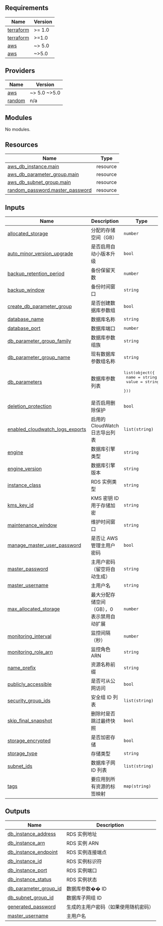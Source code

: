 <!-- BEGIN_TF_DOCS -->


## Requirements

| Name | Version |
|------|---------|
| <a name="requirement_terraform"></a> [terraform](#requirement\_terraform) | >= 1.0 |
| <a name="requirement_terraform"></a> [terraform](#requirement\_terraform) | >=1.0 |
| <a name="requirement_aws"></a> [aws](#requirement\_aws) | ~> 5.0 |
| <a name="requirement_aws"></a> [aws](#requirement\_aws) | ~>5.0 |

## Providers

| Name | Version |
|------|---------|
| <a name="provider_aws"></a> [aws](#provider\_aws) | ~> 5.0 ~>5.0 |
| <a name="provider_random"></a> [random](#provider\_random) | n/a |

## Modules

No modules.

## Resources

| Name | Type |
|------|------|
| [aws_db_instance.main](https://registry.terraform.io/providers/hashicorp/aws/latest/docs/resources/db_instance) | resource |
| [aws_db_parameter_group.main](https://registry.terraform.io/providers/hashicorp/aws/latest/docs/resources/db_parameter_group) | resource |
| [aws_db_subnet_group.main](https://registry.terraform.io/providers/hashicorp/aws/latest/docs/resources/db_subnet_group) | resource |
| [random_password.master_password](https://registry.terraform.io/providers/hashicorp/random/latest/docs/resources/password) | resource |

## Inputs

| Name | Description | Type | Default | Required |
|------|-------------|------|---------|:--------:|
| <a name="input_allocated_storage"></a> [allocated\_storage](#input\_allocated\_storage) | 分配的存储空间（GB） | `number` | `20` | no |
| <a name="input_auto_minor_version_upgrade"></a> [auto\_minor\_version\_upgrade](#input\_auto\_minor\_version\_upgrade) | 是否启用自动小版本升级 | `bool` | `true` | no |
| <a name="input_backup_retention_period"></a> [backup\_retention\_period](#input\_backup\_retention\_period) | 备份保留天数 | `number` | `7` | no |
| <a name="input_backup_window"></a> [backup\_window](#input\_backup\_window) | 备份时间窗口 | `string` | `"03:00-04:00"` | no |
| <a name="input_create_db_parameter_group"></a> [create\_db\_parameter\_group](#input\_create\_db\_parameter\_group) | 是否创建数据库参数组 | `bool` | `false` | no |
| <a name="input_database_name"></a> [database\_name](#input\_database\_name) | 数据库名称 | `string` | `"appdb"` | no |
| <a name="input_database_port"></a> [database\_port](#input\_database\_port) | 数据库端口 | `number` | `3306` | no |
| <a name="input_db_parameter_group_family"></a> [db\_parameter\_group\_family](#input\_db\_parameter\_group\_family) | 数据库参数组族 | `string` | `"mysql8.0"` | no |
| <a name="input_db_parameter_group_name"></a> [db\_parameter\_group\_name](#input\_db\_parameter\_group\_name) | 现有数据库参数组名称 | `string` | `""` | no |
| <a name="input_db_parameters"></a> [db\_parameters](#input\_db\_parameters) | 数据库参数列表 | <pre>list(object({<br/>    name  = string<br/>    value = string<br/>  }))</pre> | `[]` | no |
| <a name="input_deletion_protection"></a> [deletion\_protection](#input\_deletion\_protection) | 是否启用删除保护 | `bool` | `false` | no |
| <a name="input_enabled_cloudwatch_logs_exports"></a> [enabled\_cloudwatch\_logs\_exports](#input\_enabled\_cloudwatch\_logs\_exports) | 启用的 CloudWatch 日志导出列表 | `list(string)` | `[]` | no |
| <a name="input_engine"></a> [engine](#input\_engine) | 数据库引擎类型 | `string` | `"mysql"` | no |
| <a name="input_engine_version"></a> [engine\_version](#input\_engine\_version) | 数据库引擎版本 | `string` | `"8.0"` | no |
| <a name="input_instance_class"></a> [instance\_class](#input\_instance\_class) | RDS 实例类型 | `string` | `"db.t3.micro"` | no |
| <a name="input_kms_key_id"></a> [kms\_key\_id](#input\_kms\_key\_id) | KMS 密钥 ID 用于存储加密 | `string` | `""` | no |
| <a name="input_maintenance_window"></a> [maintenance\_window](#input\_maintenance\_window) | 维护时间窗口 | `string` | `"sun:04:00-sun:05:00"` | no |
| <a name="input_manage_master_user_password"></a> [manage\_master\_user\_password](#input\_manage\_master\_user\_password) | 是否让 AWS 管理主用户密码 | `bool` | `false` | no |
| <a name="input_master_password"></a> [master\_password](#input\_master\_password) | 主用户密码（留空将自动生成） | `string` | `""` | no |
| <a name="input_master_username"></a> [master\_username](#input\_master\_username) | 主用户名 | `string` | `"admin"` | no |
| <a name="input_max_allocated_storage"></a> [max\_allocated\_storage](#input\_max\_allocated\_storage) | 最大分配存储空间（GB），0 表示禁用自动扩展 | `number` | `100` | no |
| <a name="input_monitoring_interval"></a> [monitoring\_interval](#input\_monitoring\_interval) | 监控间隔（秒） | `number` | `0` | no |
| <a name="input_monitoring_role_arn"></a> [monitoring\_role\_arn](#input\_monitoring\_role\_arn) | 监控角色 ARN | `string` | `""` | no |
| <a name="input_name_prefix"></a> [name\_prefix](#input\_name\_prefix) | 资源名称前缀 | `string` | `"app"` | no |
| <a name="input_publicly_accessible"></a> [publicly\_accessible](#input\_publicly\_accessible) | 是否可从公网访问 | `bool` | `false` | no |
| <a name="input_security_group_ids"></a> [security\_group\_ids](#input\_security\_group\_ids) | 安全组 ID 列表 | `list(string)` | n/a | yes |
| <a name="input_skip_final_snapshot"></a> [skip\_final\_snapshot](#input\_skip\_final\_snapshot) | 删除时是否跳过最终快照 | `bool` | `false` | no |
| <a name="input_storage_encrypted"></a> [storage\_encrypted](#input\_storage\_encrypted) | 是否加密存储 | `bool` | `true` | no |
| <a name="input_storage_type"></a> [storage\_type](#input\_storage\_type) | 存储类型 | `string` | `"gp2"` | no |
| <a name="input_subnet_ids"></a> [subnet\_ids](#input\_subnet\_ids) | 数据库子网 ID 列表 | `list(string)` | n/a | yes |
| <a name="input_tags"></a> [tags](#input\_tags) | 要应用到所有资源的标签映射 | `map(string)` | `{}` | no |

## Outputs

| Name | Description |
|------|-------------|
| <a name="output_db_instance_address"></a> [db\_instance\_address](#output\_db\_instance\_address) | RDS 实例地址 |
| <a name="output_db_instance_arn"></a> [db\_instance\_arn](#output\_db\_instance\_arn) | RDS 实例 ARN |
| <a name="output_db_instance_endpoint"></a> [db\_instance\_endpoint](#output\_db\_instance\_endpoint) | RDS 实例连接端点 |
| <a name="output_db_instance_id"></a> [db\_instance\_id](#output\_db\_instance\_id) | RDS 实例标识符 |
| <a name="output_db_instance_port"></a> [db\_instance\_port](#output\_db\_instance\_port) | RDS 实例端口 |
| <a name="output_db_instance_status"></a> [db\_instance\_status](#output\_db\_instance\_status) | RDS 实例状态 |
| <a name="output_db_parameter_group_id"></a> [db\_parameter\_group\_id](#output\_db\_parameter\_group\_id) | 数据库参数�� ID |
| <a name="output_db_subnet_group_id"></a> [db\_subnet\_group\_id](#output\_db\_subnet\_group\_id) | 数据库子网组 ID |
| <a name="output_generated_password"></a> [generated\_password](#output\_generated\_password) | 生成的主用户密码（如果使用随机密码） |
| <a name="output_master_username"></a> [master\_username](#output\_master\_username) | 主用户名 |
<!-- END_TF_DOCS -->